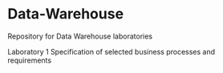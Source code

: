 # Data-Warehouse
Repository for Data Warehouse laboratories

Laboratory 1
Specification of selected business processes and requirements

